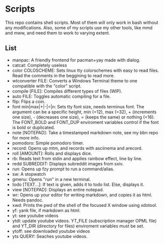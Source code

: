 # Scripts

This repo contains shell scripts. Most of them will only work in bash without
any modifications. Also, some of my scripts use my other tools, like mmd and
mww, and need them to work to varying extent.

## List

- manpac: A friendly frontend for pacman+yay made with dialog.
- catcat: Completely useless
- color COLOSCHEME: Sets linux tty colorschemes with easy to read files.
  Read the comments in the beggining to read more.
- wtconverter FILE: Converts a Windows Terminal theme to one compatible with
  the "color" script.
- compile [FILE]: Compiles different types of files (WIP).
- auto FILE: Toggles automatic compiling for a file.
- flip: Flips a coin.
- font min|max|+|-|=|n: Sets tty font size, needs terminus font. The argument
  can be a specific height, min (=12), max (=32), + (increments one size), -
  (decreases one size), = (keeps the same) or nothing (=16). The FONT\_BOLD
  and FONT\_DUP enviroment variables control if the font is bold or duplicated.
- note [NOTEPAD]: Take a timestamped markdown note, see my bbn repo for more
  info.
- pomodoro: Simple pomodoro timer.
- record: Opens up mtm, and records with asciinema and arecord.
- roll [AMOUNT]: Rolls and displays dice.
- rb: Reads text from stdin and applies rainbow effect, line by line.
- redd SUBREDDIT: Displays subreddit images from sxiv.
- run: Opens up fzy prompt to run a command/alias.
- sw: A stopwatch
- gmenu: Opens "run" in a new terminal.
- todo [TEXT...]: If text is given, adds it to todo list. Else, displays it.
- view [NOTEPAD]: Displays an entire notepad.
- wr: Opens up your editor for writing markdown, and copies it as html. Needs
  pandoc.
- xwd: Prints the pwd of the shell of the focused X window using xdotool.
- yf: yank file, if markdown as html.
- yt: see youtube videos
- ytdl: update youtube videos. YT\_FILE (subscription manager OPML file) and
  YT\_DIR (directory for files) enviroment variables must be set.
- ytoff: see downloaded youtube videos
- yts QUERY: Seaches youtube videos.
